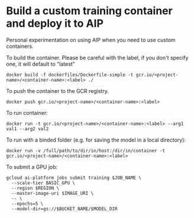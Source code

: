 # Build a custom training container and deploy it to AIP

Personal experimentation on using AIP when you need to use custom containers.

To build the container. Please be careful with the label, if you don't specify one, it will default to "latest"
```
docker build -f dockerfiles/Dockerfile-simple -t gcr.io/<project-name>/<container-name>:<label> ./
```

To push the container to the GCR registry.
```
docker push gcr.io/<project-name>/<container-name>:<label>
```

To run container:
```
docker run -t gcr.io/<project-name>/<container-name>:<label> --arg1 val1 --arg2 val2
```

To run with a binded folder (e.g. for saving the model in a local directory):
```
docker run -v /full/path/to/dir/in/host:/dir/in/container -t gcr.io/<project-name>/<container-name>:<label> 
```


To submit a GPU job:
```
gcloud ai-platform jobs submit training $JOB_NAME \
  --scale-tier BASIC_GPU \
  --region $REGION \
  --master-image-uri $IMAGE_URI \
  -- \
  --epochs=5 \
  --model-dir=gs://$BUCKET_NAME/$MODEL_DIR
```

